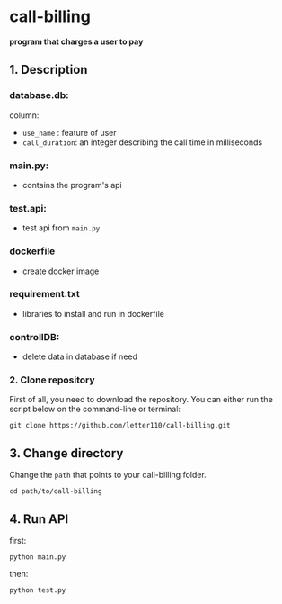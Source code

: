 # call-billing
**program that charges a user to pay** 
## 1. Description
### database.db: 
column:
- `use_name` : feature of user
- `call_duration`: an integer describing the call time in milliseconds
### main.py:
- contains the program's api
### test.api:
- test api from `main.py`
### dockerfile
- create docker image
### requirement.txt
- libraries to install and run in dockerfile
### controllDB:
- delete data in database if need

### 2. Clone repository
First of all, you need to download the repository. You can either run the script below on the command-line or terminal:

`git clone https://github.com/letter110/call-billing.git`
## 3. Change directory
Change the `path` that points to your call-billing folder.

```
cd path/to/call-billing
```
## 4. Run API
first:
```
python main.py
```
then:
```
python test.py
```
